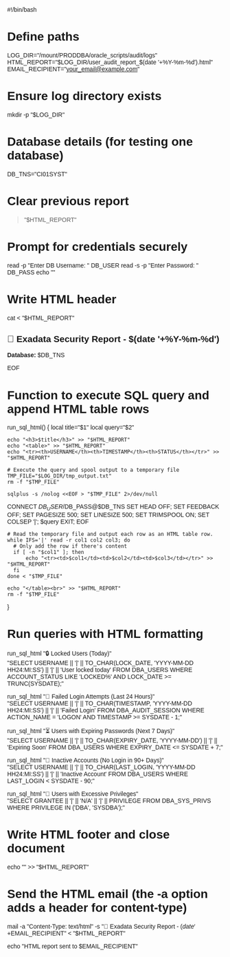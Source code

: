 #!/bin/bash

# Define paths
LOG_DIR="/mount/PRODDBA/oracle_scripts/audit/logs"
HTML_REPORT="$LOG_DIR/user_audit_report_$(date '+%Y-%m-%d').html"
EMAIL_RECIPIENT="your_email@example.com"

# Ensure log directory exists
mkdir -p "$LOG_DIR"

# Database details (for testing one database)
DB_TNS="CI01SYST"

# Clear previous report
> "$HTML_REPORT"

# Prompt for credentials securely
read -p "Enter DB Username: " DB_USER
read -s -p "Enter Password: " DB_PASS
echo ""

# Write HTML header
cat <<EOF > "$HTML_REPORT"
<html>
<head>
  <style>
    body { font-family: Arial, sans-serif; }
    table { border-collapse: collapse; width: 100%; }
    th, td { border: 1px solid #cccccc; padding: 8px; text-align: left; }
    th { background-color: #f2f2f2; }
  </style>
</head>
<body>
  <h2>🚨 Exadata Security Report - $(date '+%Y-%m-%d')</h2>
  <p><strong>Database:</strong> $DB_TNS</p>
EOF

# Function to execute SQL query and append HTML table rows
run_sql_html() {
    local title="$1"
    local query="$2"

    echo "<h3>$title</h3>" >> "$HTML_REPORT"
    echo "<table>" >> "$HTML_REPORT"
    echo "<tr><th>USERNAME</th><th>TIMESTAMP</th><th>STATUS</th></tr>" >> "$HTML_REPORT"

    # Execute the query and spool output to a temporary file
    TMP_FILE="$LOG_DIR/tmp_output.txt"
    rm -f "$TMP_FILE"
    
    sqlplus -s /nolog <<EOF > "$TMP_FILE" 2>/dev/null
CONNECT $DB_USER/$DB_PASS@$DB_TNS
SET HEAD OFF;
SET FEEDBACK OFF;
SET PAGESIZE 500;
SET LINESIZE 500;
SET TRIMSPOOL ON;
SET COLSEP '|';
$query
EXIT;
EOF

    # Read the temporary file and output each row as an HTML table row.
    while IFS='|' read -r col1 col2 col3; do
      # Only add the row if there's content
      if [ -n "$col1" ]; then
          echo "<tr><td>$col1</td><td>$col2</td><td>$col3</td></tr>" >> "$HTML_REPORT"
      fi
    done < "$TMP_FILE"
    
    echo "</table><br>" >> "$HTML_REPORT"
    rm -f "$TMP_FILE"
}

# Run queries with HTML formatting

run_sql_html "🔒 Locked Users (Today)" \
"SELECT USERNAME || '|' || TO_CHAR(LOCK_DATE, 'YYYY-MM-DD HH24:MI:SS') || '|' || 'User locked today'
 FROM DBA_USERS 
 WHERE ACCOUNT_STATUS LIKE 'LOCKED%' 
   AND LOCK_DATE >= TRUNC(SYSDATE);"

run_sql_html "🚫 Failed Login Attempts (Last 24 Hours)" \
"SELECT USERNAME || '|' || TO_CHAR(TIMESTAMP, 'YYYY-MM-DD HH24:MI:SS') || '|' || 'Failed Login'
 FROM DBA_AUDIT_SESSION 
 WHERE ACTION_NAME = 'LOGON'
   AND TIMESTAMP >= SYSDATE - 1;"

run_sql_html "⏳ Users with Expiring Passwords (Next 7 Days)" \
"SELECT USERNAME || '|' || TO_CHAR(EXPIRY_DATE, 'YYYY-MM-DD') || '|' || 'Expiring Soon'
 FROM DBA_USERS 
 WHERE EXPIRY_DATE <= SYSDATE + 7;"

run_sql_html "🛑 Inactive Accounts (No Login in 90+ Days)" \
"SELECT USERNAME || '|' || TO_CHAR(LAST_LOGIN, 'YYYY-MM-DD HH24:MI:SS') || '|' || 'Inactive Account'
 FROM DBA_USERS 
 WHERE LAST_LOGIN < SYSDATE - 90;"

run_sql_html "🔑 Users with Excessive Privileges" \
"SELECT GRANTEE || '|' || 'N/A' || '|' || PRIVILEGE
 FROM DBA_SYS_PRIVS 
 WHERE PRIVILEGE IN ('DBA', 'SYSDBA');"

# Write HTML footer and close document
echo "</body></html>" >> "$HTML_REPORT"

# Send the HTML email (the -a option adds a header for content-type)
mail -a "Content-Type: text/html" -s "🚨 Exadata Security Report - $(date '+%Y-%m-%d')" "$EMAIL_RECIPIENT" < "$HTML_REPORT"

echo "HTML report sent to $EMAIL_RECIPIENT"
